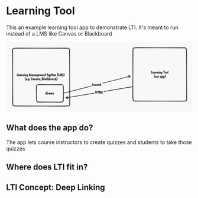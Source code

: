 # Learning Tool

This an example learning tool app to demonstrate LTI. It's meant to run instead of a LMS like Canvas or Blackboard

![Image](/docs/high-level.png)

## What does the app do?

The app lets course instructors to create quizzes and students to take those quizzes

## Where does LTI fit in?

## LTI Concept: Deep Linking
